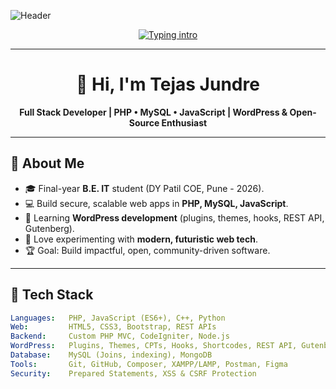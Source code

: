 <!-- ========================================================= -->
<!--  Futuristic Header Banner                                 -->
<!-- ========================================================= -->
![Header](https://capsule-render.vercel.app/api?type=waving&color=0:0E6BA8,100:5D3FD3&height=200&section=header&text=Tejas%20Jundre&fontSize=45&animation=fadeIn&fontColor=fff&fontAlignY=40)

<!-- ========================================================= -->
<!--  Typing Effect Tagline                                    -->
<!-- ========================================================= -->
<p align="center">
  <a href="https://github.com/tejasjundre">
    <img src="https://readme-typing-svg.herokuapp.com?font=Orbitron&size=25&color=00F5FF&center=true&vCenter=true&width=1000&lines=Full+Stack+Developer+|+PHP+•+JS+•+MySQL+•+WordPress;Open+Source+Contributor;Futuristic+Tech+Learner" alt="Typing intro" />
  </a>
</p>

---

<h1 align="center">👋 Hi, I'm <strong>Tejas Jundre</strong></h1>
<p align="center"><strong>Full Stack Developer | PHP • MySQL • JavaScript | WordPress & Open-Source Enthusiast</strong></p>

---

## 🚀 About Me
- 🎓 Final-year **B.E. IT** student (DY Patil COE, Pune - 2026).  
- 💻 Build secure, scalable web apps in **PHP, MySQL, JavaScript**.  
- 🌱 Learning **WordPress development** (plugins, themes, hooks, REST API, Gutenberg).  
- 🧪 Love experimenting with **modern, futuristic web tech**.  
- 🏆 Goal: Build impactful, open, community-driven software.

---

## 🔧 Tech Stack
```yaml
Languages:   PHP, JavaScript (ES6+), C++, Python
Web:         HTML5, CSS3, Bootstrap, REST APIs
Backend:     Custom PHP MVC, CodeIgniter, Node.js
WordPress:   Plugins, Themes, CPTs, Hooks, Shortcodes, REST API, Gutenberg
Database:    MySQL (Joins, indexing), MongoDB
Tools:       Git, GitHub, Composer, XAMPP/LAMP, Postman, Figma
Security:    Prepared Statements, XSS & CSRF Protection
